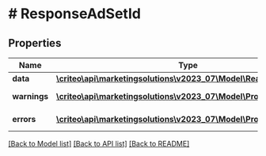 # # ResponseAdSetId

## Properties

Name | Type | Description | Notes
------------ | ------------- | ------------- | -------------
**data** | [**\criteo\api\marketingsolutions\v2023_07\Model\ReadModelAdSetId**](ReadModelAdSetId.md) |  | [optional]
**warnings** | [**\criteo\api\marketingsolutions\v2023_07\Model\ProblemDetails[]**](ProblemDetails.md) |  | [optional] [readonly]
**errors** | [**\criteo\api\marketingsolutions\v2023_07\Model\ProblemDetails[]**](ProblemDetails.md) |  | [optional] [readonly]

[[Back to Model list]](../../README.md#models) [[Back to API list]](../../README.md#endpoints) [[Back to README]](../../README.md)
